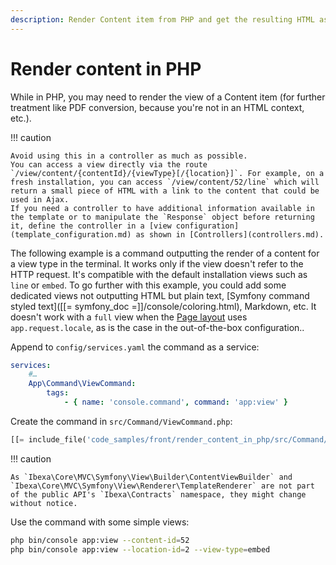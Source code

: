 ```yaml
---
description: Render Content item from PHP and get the resulting HTML as a string.
---
```


# Render content in PHP

While in PHP, you may need to render the view of a Content item (for further treatment like PDF conversion, because you're not in an HTML context, etc.).

!!! caution

    Avoid using this in a controller as much as possible.
    You can access a view directly via the route `/view/content/{contentId}/{viewType}[/{location}]`. For example, on a fresh installation, you can access `/view/content/52/line` which will return a small piece of HTML with a link to the content that could be used in Ajax.
    If you need a controller to have additional information available in the template or to manipulate the `Response` object before returning it, define the controller in a [view configuration](template_configuration.md) as shown in [Controllers](controllers.md).

The following example is a command outputting the render of a content for a view type in the terminal.
It works only if the view doesn't refer to the HTTP request.
It's compatible with the default installation views such as `line` or `embed`.
To go further with this example, you could add some dedicated views not outputting HTML but plain text, [Symfony command styled text]([[= symfony_doc =]]/console/coloring.html), Markdown, etc.
It doesn't work with a `full` view when the [Page layout](template_configuration.md#page-layout) uses `app.request.locale`, as is the case in the out-of-the-box configuration..

Append to `config/services.yaml` the command as a service:

```yaml
services:
    #…
    App\Command\ViewCommand:
        tags:
            - { name: 'console.command', command: 'app:view' }
```

Create the command in `src/Command/ViewCommand.php`:

```php hl_lines="59-63"
[[= include_file('code_samples/front/render_content_in_php/src/Command/ViewCommand.php') =]]
```

!!! caution

    As `Ibexa\Core\MVC\Symfony\View\Builder\ContentViewBuilder` and `Ibexa\Core\MVC\Symfony\View\Renderer\TemplateRenderer` are not part of the public API's `Ibexa\Contracts` namespace, they might change without notice.

Use the command with some simple views:

```bash
php bin/console app:view --content-id=52
php bin/console app:view --location-id=2 --view-type=embed
```
